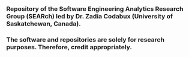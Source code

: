 ### Repository of the Software Engineering Analytics Research Group (SEARch) led by Dr. Zadia Codabux (University of Saskatchewan, Canada).
### The software and repositories are solely for research purposes. Therefore, credit appropriately. 

<!--
**tdresearchgroup/tdresearchgroup** is a ✨ _special_ ✨ repository because its `README.md` (this file) appears on your GitHub profile.

Here are some ideas to get you started:

- 🔭 I’m currently working on ...
- 🌱 I’m currently learning ...
- 👯 I’m looking to collaborate on ...
- 🤔 I’m looking for help with ...
- 💬 Ask me about ...
- 📫 How to reach me: ...
- 😄 Pronouns: ...
- ⚡ Fun fact: ...
-->
